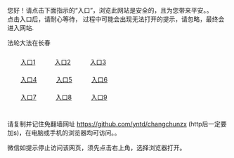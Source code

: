 您好！请点击下面指示的“入口”，浏览此网站是安全的，且为您带来平安。。 <br/>
点击入口后，请耐心等待， 过程中可能会出现无法打开的提示，请忽略，最终会进入网站. </br>

法轮大法在长春<br/>
<div style="padding:10px"><a style="margin:20px" target="_blank" href="https://d1885qf3lggt2o.cloudfront.net/2Qpsp?hxqklbsk" id="ccLink1" rel="nofollow">入口1</a> <a target="_blank" style="margin:20px" href="https://d2w9entdnf78jt.cloudfront.net/2Qpsp?skpvb" id="ccLink2" rel="nofollow">入口2</a> <a style="margin:20px" target="_blank" href="https://d1rvj3d2u3q5fp.cloudfront.net/2Qpsp?izbxckey" id="ccLink3" rel="nofollow">入口3</a></div>

<div style="padding:10px" ><a style="margin:20px" target="_blank" href="https://d1885qf3lggt2o.cloudfront.net/2Qpsp?hxqklbsk" id="ccLink4" rel="nofollow">入口4</a> <a style="margin:20px" href="https://d2w9entdnf78jt.cloudfront.net/2Qpsp?skpvb" target="_blank" id="ccLink5" rel="nofollow">入口5</a> <a style="margin:20px" href="https://d1rvj3d2u3q5fp.cloudfront.net/2Qpsp?izbxckey" target="_blank" id="ccLink6" rel="nofollow">入口6</a></div>

<div style="padding:10px"><a style="margin:20px" target="_blank" href="https://d1885qf3lggt2o.cloudfront.net/2Qpsp?hxqklbsk" id="ccLink7" rel="nofollow">入口7</a> <a style="margin:20px" href="https://d2w9entdnf78jt.cloudfront.net/2Qpsp?skpvb" target="_blank" id="ccLink8" rel="nofollow">入口8</a> <a style="margin:20px" target="_blank" href="https://d1rvj3d2u3q5fp.cloudfront.net/2Qpsp?izbxckey" id="ccLink9" rel="nofollow">入口9</a></div>

<br/>



请复制并记住免翻墙网址 https://github.com/yntd/changchunzx (http后一定要加s)，在电脑或手机的浏览器均可访问。。<br/>

微信如提示停止访问该网页，须先点击右上角，选择浏览器打开。
